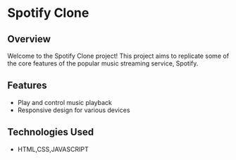 # Spotify Clone

## Overview

Welcome to the Spotify Clone project! This project aims to replicate some of the core features of the popular music streaming service, Spotify.

## Features

- Play and control music playback
- Responsive design for various devices

## Technologies Used

- HTML,CSS,JAVASCRIPT


